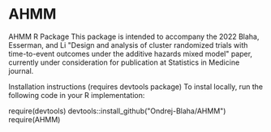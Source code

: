 # AHMM
AHMM R Package
This package is intended to accompany the 2022 Blaha, Esserman, and Li
"Design and analysis of cluster randomized trials with time-to-event
outcomes under the additive hazards mixed model" paper, currently under
consideration for publication at Statistics in Medicine journal.

Installation instructions (requires devtools package)
To instal locally, run the following code in your R implementation:

require(devtools)
devtools::install_github("Ondrej-Blaha/AHMM")
require(AHMM)
